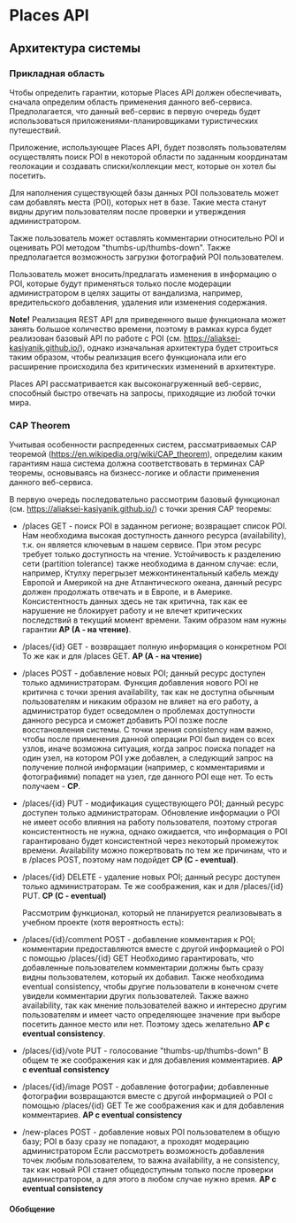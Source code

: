 # Places API

## Архитектура системы

### Прикладная область

  Чтобы определить гарантии, которые Places API должен обеспечивать, сначала определим область применения данного веб-сервиса.
Предполагается, что данный веб-сервис в первую очередь будет использоваться приложениями-планировщиками туристических путешествий. 

  Приложение, использующее Places API, будет позволять пользователям осуществлять поиск POI в некоторой области по заданным координатам геолокации и создавать списки/коллекции мест, которые он хотел бы посетить. 
  
  Для наполнения существующей базы данных POI пользователь может сам добавлять места (POI), которых нет в базе. Такие места станут видны другим пользователям после проверки и утверждения администратором.
  
  Также пользователь может оставлять комментарии относительно POI и оценивать POI методом "thumbs-up/thumbs-down". Также предполагается возможность загрузки фотографий POI пользователем. 
  
  Пользователь может вносить/предлагать изменения в информацию о POI, которые будут применяться только после модерации администратором в целях защиты от вандализма, например, вредительского добавления, удаления или изменения содержания. 

 **Note!** Реализация REST API для приведенного выше функционала может занять большое количество времени, поэтому в рамках курса будет реализован базовый API по работе c POI (см. https://aliaksei-kasiyanik.github.io/), однако изначальная архитектура будет строиться таким образом, чтобы реализация всего функционала или его расширение происходила без критических изменений в архитектуре.
 
 Places API рассматривается как высоконагруженный веб-сервис, способный быстро отвечать на запросы, приходящие из любой точки мира.

### CAP Theorem

  Учитывая особенности распреденных систем, рассматриваемых CAP теоремой (https://en.wikipedia.org/wiki/CAP_theorem), определим каким гарантиям наша система должна соответствовать в терминах CAP теоремы, основываясь на бизнесс-логике и области применения данного веб-сервиса. 

  В первую очередь последовательно рассмотрим базовый функционал (см. https://aliaksei-kasiyanik.github.io/) с точки зрения CAP теоремы:
* /places GET - поиск POI в заданном регионе; возвращает список POI.
  Нам необходима высокая доступность данного ресурса (availability), т.к. он является ключевым в нашем сервисе. При этом ресурс требует только доступность на чтение. Устойчивость к разделению  сети (partition tolerance) также необходима в данном случае: если, например, Ктулху перегрызет межконтинентальный кабель между Европой и Америкой на дне Атлантического океана, данный ресурс должен продолжать отвечать и в Европе, и в Америке. Консистентность данных здесь не так критична, так как ее нарушение не блокирует работу и не влечет критических последствий в текущий момент времени.
  Таким образом нам нужны гарантии **AP (A - на чтение)**.
  
* /places/{id} GET - возвращает полную информация о конкретном POI
 То же как и для /places GET. **AP (A - на чтение)**
  
* /places POST - добавление новых POI; данный ресурс доступен только администраторам.
  Функция добавления нового POI не критична с точки зрения availability, так как не доступна обычным пользователям и никаким образом не влияет на его работу, а администратор будет осведомлен о проблемах доступности данного ресурса и сможет добавить POI позже после восстановления системы. С точки зрения consistency нам важно, чтобы после применения данной операции POI был виден со всех узлов, иначе возможна ситуация, когда запрос поиска попадет на один узел, на котором POI уже добавлен, а следующий запрос на получение полной информации (например, с комментариями и фотографиями) попадет на узел, где данного POI еще нет.
  То есть получаем - **СP**.  

* /places/{id} PUT - модификация существующего POI; данный ресурс доступен только администраторам.
  Обновление информации о POI не имеет особо влияния на работу пользователя, поэтому строгая консистентность не нужна, однако ожидается, что информация о POI гарантировано будет консистентной через некоторый промежуток времени. Availability можно пожертвовать по тем же причинам, что и в /places POST, поэтому нам подойдет **СP (C - eventual)**.

* /places/{id} DELETE - удаление новых POI; данный ресурс доступен только администраторам.
  Те же соображения, как и для /places/{id} PUT.
  **СP (C - eventual)**
  
  
  Рассмотрим функционал, который не планируется реализовывать в учебном проекте (хотя вероятность есть):

* /places/{id}/comment POST - добавление комментария к POI;  комментарии предоставляются вместе с другой информацией о POI c помощью /places/{id} GET
  Необходимо гарантировать, что добавленные пользователем комментарии должны быть сразу видны пользователем, который их добавил. Также необходима eventual consistency, чтобы другие пользователи в конечном счете увидели комментарии других пользователей. Также важно availability, так как мнение пользователей важно и интересно другим пользователям и имеет часто определяющее значение при выборе посетить данное место или нет. 
  Поэтому здесь желательно **AP c eventual consistency**.

* /places/{id}/vote PUT - голосование "thumbs-up/thumbs-down"
  В общем те же соображения как и для добавления комментариев. **AP c eventual consistency**

* /places/{id}/image POST - добавление фотографии; добавленные фотографии возвращаются вместе с другой информацией о POI c помощью /places/{id} GET
  Те же соображения как и для добавления комментариев. **AP c eventual consistency**
  
* /new-places POST - добавление новых POI пользователем в общую базу; POI в базу сразу не попадают, а проходят модерацию администратором
  Если рассмотреть возможность добавления точек любым пользователем, то важна availability, а не consistency, так как новый POI станет общедоступным только после проверки администратором, а для этого в любом случае нужно время. **AP c eventual consistency** 
  
  
#### Обобщение
 
